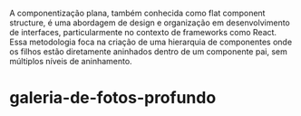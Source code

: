 A componentização plana, também conhecida como flat component structure, é uma abordagem de design e organização em desenvolvimento de interfaces, particularmente no contexto de frameworks como React. Essa metodologia foca na criação de uma hierarquia de componentes onde os filhos estão diretamente aninhados dentro de um componente pai, sem múltiplos níveis de aninhamento.
# galeria-de-fotos-profundo
